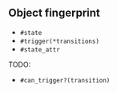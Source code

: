 Object fingerprint
------------------

- `#state`
- `#trigger(*transitions)`
- `#state_attr`

TODO:

- `#can_trigger?(transition)`
